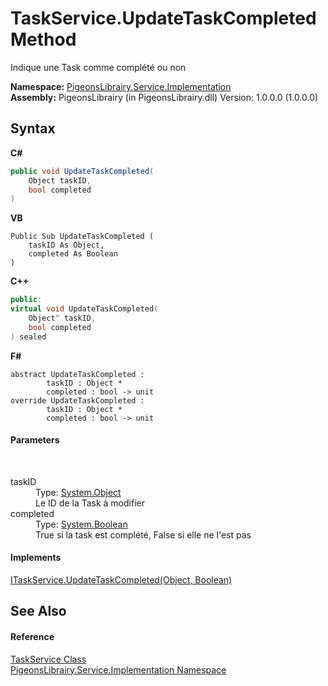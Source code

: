 # TaskService.UpdateTaskCompleted Method 
 

Indique une Task comme complété ou non

**Namespace:**&nbsp;<a href="61ea8cdd-bbb0-4640-7fbb-d4c259f85123">PigeonsLibrairy.Service.Implementation</a><br />**Assembly:**&nbsp;PigeonsLibrairy (in PigeonsLibrairy.dll) Version: 1.0.0.0 (1.0.0.0)

## Syntax

**C#**<br />
``` C#
public void UpdateTaskCompleted(
	Object taskID,
	bool completed
)
```

**VB**<br />
``` VB
Public Sub UpdateTaskCompleted ( 
	taskID As Object,
	completed As Boolean
)
```

**C++**<br />
``` C++
public:
virtual void UpdateTaskCompleted(
	Object^ taskID, 
	bool completed
) sealed
```

**F#**<br />
``` F#
abstract UpdateTaskCompleted : 
        taskID : Object * 
        completed : bool -> unit 
override UpdateTaskCompleted : 
        taskID : Object * 
        completed : bool -> unit 
```


#### Parameters
&nbsp;<dl><dt>taskID</dt><dd>Type: <a href="http://msdn2.microsoft.com/en-us/library/e5kfa45b" target="_blank">System.Object</a><br />Le ID de la Task à modifier</dd><dt>completed</dt><dd>Type: <a href="http://msdn2.microsoft.com/en-us/library/a28wyd50" target="_blank">System.Boolean</a><br />True si la task est complété, False si elle ne l'est pas</dd></dl>

#### Implements
<a href="f3c6dcb5-2b56-4f37-9a1a-25f236c41f81">ITaskService.UpdateTaskCompleted(Object, Boolean)</a><br />

## See Also


#### Reference
<a href="3a241cd4-5c5d-f79b-8b04-0e556676a3c9">TaskService Class</a><br /><a href="61ea8cdd-bbb0-4640-7fbb-d4c259f85123">PigeonsLibrairy.Service.Implementation Namespace</a><br />